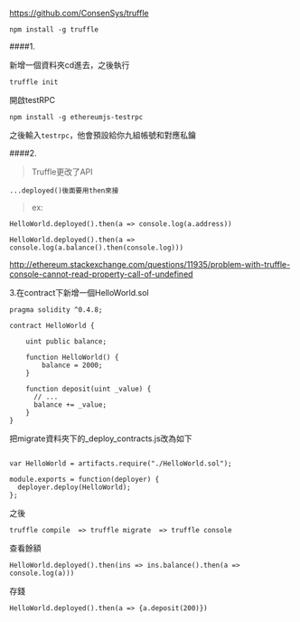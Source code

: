 
https://github.com/ConsenSys/truffle
```
npm install -g truffle
```

####1.

新增一個資料夾cd進去，之後執行
```
truffle init
```


開啟testRPC

```
npm install -g ethereumjs-testrpc
```

之後輸入`testrpc`，他會預設給你九組帳號和對應私鑰


####2.
>Truffle更改了API
```
...deployed()後面要用then來接
```

>ex:
```
HelloWorld.deployed().then(a => console.log(a.address))
```
```
HelloWorld.deployed().then(a => console.log(a.balance().then(console.log)))﻿
```

http://ethereum.stackexchange.com/questions/11935/problem-with-truffle-console-cannot-read-property-call-of-undefined


3.在contract下新增一個HelloWorld.sol

```
pragma solidity ^0.4.8;

contract HelloWorld {

    uint public balance;

    function HelloWorld() {
        balance = 2000;
    }

    function deposit(uint _value) {
      // ...
      balance += _value;
    }
}
```
把migrate資料夾下的_deploy_contracts.js改為如下

```

var HelloWorld = artifacts.require("./HelloWorld.sol");

module.exports = function(deployer) {
  deployer.deploy(HelloWorld);
};

```



之後

```
truffle compile  => truffle migrate  => truffle console 
```


查看餘額
```
HelloWorld.deployed().then(ins => ins.balance().then(a => console.log(a)))

```
存錢

```
HelloWorld.deployed().then(a => {a.deposit(200)})
```